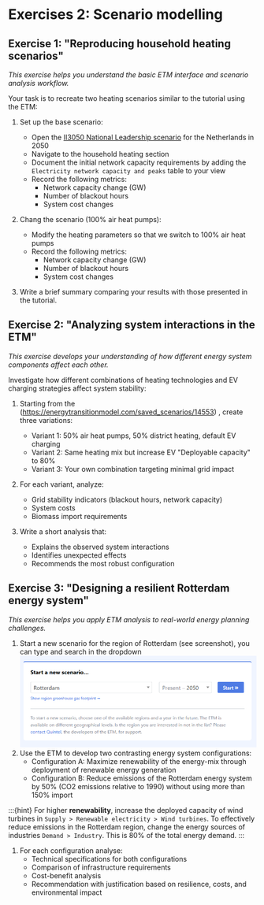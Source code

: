 # Exercises 2: Scenario modelling

## Exercise 1: "Reproducing household heating scenarios"
*This exercise helps you understand the basic ETM interface and scenario analysis workflow.*

Your task is to recreate two heating scenarios similar to the tutorial using the ETM:

1. Set up the base scenario:
   - Open the [II3050 National Leadership scenario](https://energytransitionmodel.com/saved_scenarios/14553) for the Netherlands in 2050
   - Navigate to the household heating section
   - Document the initial network capacity requirements by adding the `Electricity network capacity and peaks` table to your view
   - Record the following metrics:
       - Network capacity change (GW)
       - Number of blackout hours
       - System cost changes

2. Chang the scenario (100% air heat pumps):
   - Modify the heating parameters so that we switch to 100% air heat pumps
   - Record the following metrics:
     - Network capacity change (GW)
     - Number of blackout hours
     - System cost changes

3. Write a brief summary comparing your results with those presented in the tutorial.

## Exercise 2: "Analyzing system interactions in the ETM"
*This exercise develops your understanding of how different energy system components affect each other.*

Investigate how different combinations of heating technologies and EV charging strategies affect system stability:

1. Starting from the (https://energytransitionmodel.com/saved_scenarios/14553) , create three variations:
   - Variant 1: 50% air heat pumps, 50% district heating, default EV charging
   - Variant 2: Same heating mix but increase EV "Deployable capacity" to 80%
   - Variant 3: Your own combination targeting minimal grid impact

2. For each variant, analyze:
   - Grid stability indicators (blackout hours, network capacity)
   - System costs
   - Biomass import requirements

3. Write a short analysis that:
   - Explains the observed system interactions
   - Identifies unexpected effects
   - Recommends the most robust configuration

## Exercise 3: "Designing a resilient Rotterdam energy system"
*This exercise helps you apply ETM analysis to real-world energy planning challenges.*

1. Start a new scenario for the region of Rotterdam (see screenshot), you can type and search in the dropdown
![Start a new Rotterdam scenario in the ETM](images/etm_rotterdam.png)
1. Use the ETM to develop two contrasting energy system configurations:
   - Configuration A: Maximize renewability of the energy-mix through deployment of renewable energy generation
   - Configuration B: Reduce emissions of the Rotterdam energy system by 50% (CO2 emissions relative to 1990) without using more than 150% import

:::{hint}
For higher **renewability**, increase the deployed capacity of wind turbines in `Supply > Renewable electricity > Wind turbines`. 
To effectively reduce emissions in the Rotterdam region, change the energy sources of industries `Demand > Industry`. This is 80% of the total energy demand. 
:::

1. For each configuration analyse:
   - Technical specifications for both configurations
   - Comparison of infrastructure requirements
   - Cost-benefit analysis
   - Recommendation with justification based on resilience, costs, and environmental impact
